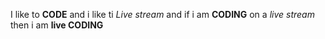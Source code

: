 I like to **CODE** and i like ti _Live stream_ and if i am __CODING__ on a *live stream* then i am __live CODING__
